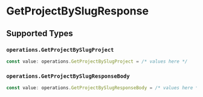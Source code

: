 # GetProjectBySlugResponse


## Supported Types

### `operations.GetProjectBySlugProject`

```typescript
const value: operations.GetProjectBySlugProject = /* values here */
```

### `operations.GetProjectBySlugResponseBody`

```typescript
const value: operations.GetProjectBySlugResponseBody = /* values here */
```

